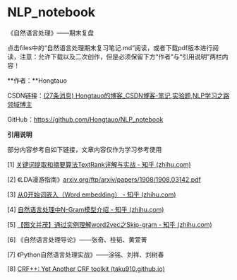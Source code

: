 # NLP_notebook
 《自然语言处理》——期末复盘

点击files中的“自然语言处理期末复习笔记.md”阅读，或者下载pdf版本进行阅读，注意：允许下载以及二次创作，但是必须保留下方“作者”与“引用说明”两栏内容！

 **作者：**Hongtauo

CSDN链接：[(27条消息) Hongtauo的博客_CSDN博客-笔记,实验题,NLP学习之路领域博主](https://blog.csdn.net/m0_53224245?spm=1000.2115.3001.5343)

GitHub：https://github.com/Hongtauo/NLP_notebook

**引用说明**

部分内容参考自如下链接，文章内容仅作为学习参考使用

[1] [关键词提取和摘要算法TextRank详解与实战 - 知乎 (zhihu.com)](https://zhuanlan.zhihu.com/p/126733456)

[2] 《LDA漫游指南》[arxiv.org/ftp/arxiv/papers/1908/1908.03142.pdf](https://arxiv.org/ftp/arxiv/papers/1908/1908.03142.pdf)

[3] [从0开始词嵌入（Word embedding） - 知乎 (zhihu.com)](https://zhuanlan.zhihu.com/p/422542949)

[4] [自然语言处理中N-Gram模型介绍 - 知乎 (zhihu.com)](https://zhuanlan.zhihu.com/p/32829048#:~:text=%20N-Gram%E6%98%AF%E4%B8%80%E7%A7%8D%E5%9F%BA%E4%BA%8E%E7%BB%9F%E8%AE%A1%E8%AF%AD%E8%A8%80%E6%A8%A1%E5%9E%8B%E7%9A%84%E7%AE%97%E6%B3%95%E3%80%82,%E5%AE%83%E7%9A%84%E5%9F%BA%E6%9C%AC%E6%80%9D%E6%83%B3%E6%98%AF%E5%B0%86%E6%96%87%E6%9C%AC%E9%87%8C%E9%9D%A2%E7%9A%84%E5%86%85%E5%AE%B9%E6%8C%89%E7%85%A7%E5%AD%97%E8%8A%82%E8%BF%9B%E8%A1%8C%E5%A4%A7%E5%B0%8F%E4%B8%BAN%E7%9A%84%E6%BB%91%E5%8A%A8%E7%AA%97%E5%8F%A3%E6%93%8D%E4%BD%9C%EF%BC%8C%E5%BD%A2%E6%88%90%E4%BA%86%E9%95%BF%E5%BA%A6%E6%98%AFN%E7%9A%84%E5%AD%97%E8%8A%82%E7%89%87%E6%AE%B5%E5%BA%8F%E5%88%97%E3%80%82%20%E6%AF%8F%E4%B8%80%E4%B8%AA%E5%AD%97%E8%8A%82%E7%89%87%E6%AE%B5%E7%A7%B0%E4%B8%BAgram%EF%BC%8C%E5%AF%B9%E6%89%80%E6%9C%89gram%E7%9A%84%E5%87%BA%E7%8E%B0%E9%A2%91%E5%BA%A6%E8%BF%9B%E8%A1%8C%E7%BB%9F%E8%AE%A1%EF%BC%8C%E5%B9%B6%E4%B8%94%E6%8C%89%E7%85%A7%E4%BA%8B%E5%85%88%E8%AE%BE%E5%AE%9A%E5%A5%BD%E7%9A%84%E9%98%88%E5%80%BC%E8%BF%9B%E8%A1%8C%E8%BF%87%E6%BB%A4%EF%BC%8C%E5%BD%A2%E6%88%90%E5%85%B3%E9%94%AEgram%E5%88%97%E8%A1%A8%EF%BC%8C%E4%B9%9F%E5%B0%B1%E6%98%AF%E8%BF%99%E4%B8%AA%E6%96%87%E6%9C%AC%E7%9A%84%E5%90%91%E9%87%8F%E7%89%B9%E5%BE%81%E7%A9%BA%E9%97%B4%EF%BC%8C%E5%88%97%E8%A1%A8%E4%B8%AD%E7%9A%84%E6%AF%8F%E4%B8%80%E7%A7%8Dgram%E5%B0%B1%E6%98%AF%E4%B8%80%E4%B8%AA%E7%89%B9%E5%BE%81%E5%90%91%E9%87%8F%E7%BB%B4%E5%BA%A6%E3%80%82)

[5] [【图文并茂】通过实例理解word2vec之Skip-gram - 知乎 (zhihu.com)](https://zhuanlan.zhihu.com/p/215797088)

[6] 《自然语言处理导论》——张奇、桂韬、黄萱菁

[7] 《Python自然语言处理实战》——涂铭、刘祥、刘树春

[8] [CRF++: Yet Another CRF toolkit (taku910.github.io)](https://taku910.github.io/crfpp/)
